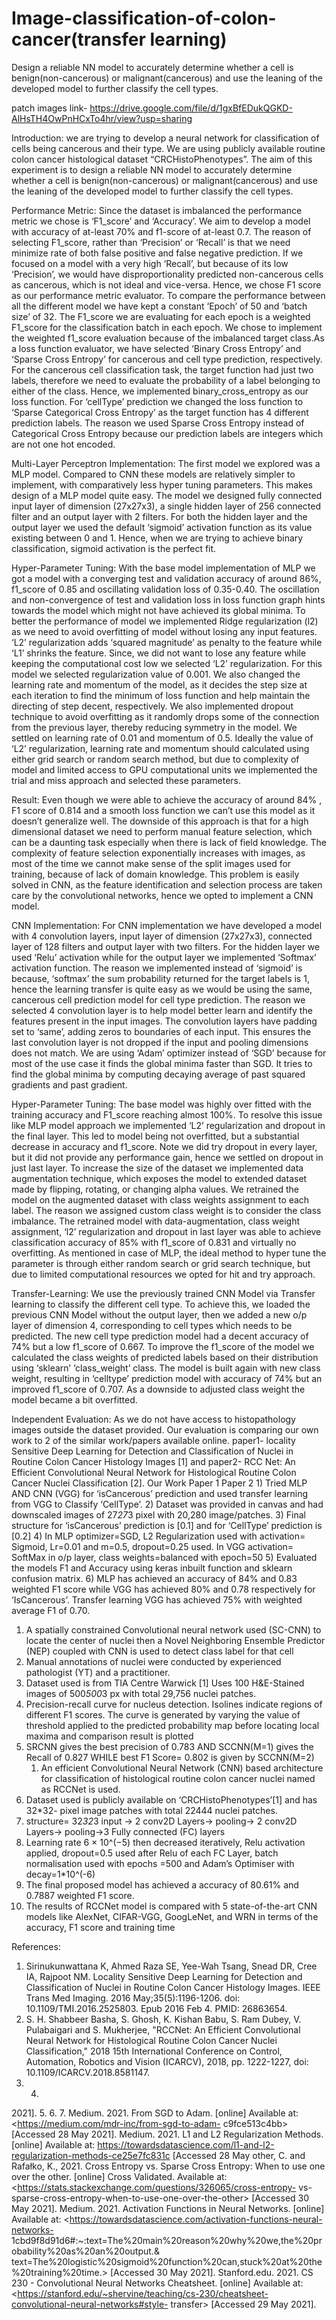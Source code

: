 # Image-classification-of-colon-cancer(transfer learning)
Design a reliable NN model to accurately determine whether a cell is benign(non-cancerous) or malignant(cancerous) and use the leaning of the developed model to further classify the cell types.

patch images link- https://drive.google.com/file/d/1gxBfEDukQGKD-AlHsTH4OwPnHCxTo4hr/view?usp=sharing

Introduction:
we are trying to develop a neural network for classification of cells being cancerous and their type. We are using publicly available routine colon cancer histological dataset “CRCHistoPhenotypes”. The aim of this experiment is to design a reliable NN model to accurately determine whether a cell is benign(non-cancerous) or malignant(cancerous) and use the leaning of the developed model to further classify the cell types.

Performance Metric:
Since the dataset is imbalanced the performance metric we chose is ‘F1_score’ and ‘Accuracy’. We aim to develop a model with accuracy of at-least 70% and f1-score of at-least 0.7. The reason of selecting F1_score, rather than ‘Precision’ or ‘Recall’ is that we need minimize rate of both false positive and false negative prediction. If we focused on a model with a very high ‘Recall’, but because of its low ‘Precision’, we would have disproportionality predicted non-cancerous cells as cancerous, which is not ideal and vice-versa. Hence, we chose F1 score as our performance metric evaluator. To compare the performance between all the different model we have kept a constant ‘Epoch’ of 50 and ‘batch size’ of 32. The F1_score we are evaluating for each epoch is a weighted F1_score for the classification batch in each epoch. We chose to implement the weighted f1_score evaluation because of the imbalanced target class.As a loss function evaluator, we have selected ‘Binary Cross Entropy’ and ‘Sparse Cross Entropy’ for cancerous and cell type prediction, respectively. For the cancerous cell classification task, the target function had just two labels, therefore we need to evaluate the probability of a label belonging to either of the class. Hence, we implemented binary_cross_entropy as our loss function. For ‘cellType’ prediction we changed the loss function to ‘Sparse Categorical Cross Entropy’ as the target function has 4 different prediction labels. The reason we used Sparse Cross Entropy instead of Categorical Cross Entropy because our prediction labels are integers which are not one hot encoded.

Multi-Layer Perceptron Implementation:
The first model we explored was a MLP model. Compared to CNN these models are relatively simpler to implement, with comparatively less hyper tuning parameters. This makes design of a MLP model quite easy. The model we designed fully connected input layer of dimension (27x27x3), a single hidden layer of 256 connected filter and an output layer with 2 filters. For both the hidden layer and the output layer we used the default ‘sigmoid’ activation function as its value existing between 0 and 1. Hence, when we are trying to achieve binary classification, sigmoid activation is the perfect fit.

Hyper-Parameter Tuning:
With the base model implementation of MLP we got a model with a converging test and validation accuracy of around 86%, f1_score of 0.85 and oscillating validation loss of 0.35-0.40. The oscillation and non-convergence of test and validation loss in loss function graph hints towards the model which might not have achieved its global minima. To better the performance of model we implemented Ridge regularization (l2) as we need to avoid overfitting of model without losing any input features. ‘L2’ regularization adds ‘squared magnitude’ as penalty to the feature while ‘L1’ shrinks the feature. Since, we did not want to lose any feature while keeping the computational cost low we selected ‘L2’ regularization. For this model we selected regularization value of 0.001. We also changed the learning rate and momentum of the model, as it decides the step size at each iteration to find the minimum of loss function and help maintain the directing of step decent, respectively. We also implemented dropout technique to avoid overfitting as it randomly drops some of the connection from the previous layer, thereby reducing symmetry in the model. We settled on learning rate of 0.01 and momentum of 0.5. Ideally the value of ‘L2’ regularization, learning rate and momentum
should calculated using either grid search or random search method, but due to complexity of model and limited access to GPU computational units we implemented the trial and miss approach and selected these parameters.

Result:
Even though we were able to achieve the accuracy of around 84% , F1 score of 0.814 and a smooth loss function we can’t use this model as it doesn’t generalize well. The downside of this approach is that for a high dimensional dataset we need to perform manual feature selection, which can be a daunting task especially when there is lack of field knowledge. The complexity of feature selection exponentially increases with images, as most of the time we cannot make sense of the split images used for training, because of lack of domain knowledge. This problem is easily solved in CNN, as the feature identification and selection process are taken care by the convolutional networks, hence we opted to implement a CNN model.

CNN Implementation:
For CNN implementation we have developed a model with 4 convolution layers, input layer of dimension (27x27x3), connected layer of 128 filters and output layer with two filters. For the hidden layer we used ‘Relu’ activation while for the output layer we implemented ‘Softmax’ activation function. The reason we implemented instead of ‘sigmoid’ is because, ‘softmax’ the sum probability returned for the target labels is 1, hence the learning transfer is quite easy as we would be using the same, cancerous cell prediction model for cell type prediction. The reason we selected 4 convolution layer is to help model better learn and identify the features present in the input images. The convolution layers have padding set to ‘same’, adding zeros to boundaries of each input. This ensures the last convolution layer is not dropped if the input and pooling dimensions does not match.
We are using ‘Adam’ optimizer instead of ‘SGD’ because for most of the use case it finds the global minima faster than SGD. It tries to find the global minima by computing decaying average of past squared gradients and past gradient.

Hyper-Parameter Tuning:
The base model was highly over fitted with the training accuracy and F1_score reaching almost 100%. To resolve this issue like MLP model approach we implemented ‘L2’ regularization and dropout in the final layer. This led to model being not overfitted, but a substantial decrease in accuracy and f1_score. Note we did try dropout in every layer, but it did not provide any performance gain, hence we settled on dropout in just last layer.
To increase the size of the dataset we implemented data augmentation technique, which exposes the model to extended dataset made by flipping, rotating, or changing alpha values. We retrained the model on the augmented dataset with class weights assignment to each label. The reason we assigned custom class weight is to consider the class imbalance. The retrained model with data-augmentation, class weight assignment, ‘l2’ regularization and dropout in last layer was able to achieve classification accuracy of 85% with f1_score of 0.831 and virtually no overfitting. As mentioned in case of MLP, the ideal method to hyper tune the parameter is through either random search or grid search technique, but due to limited computational resources we opted for hit and try approach.

Transfer-Learning:
We use the previously trained CNN Model via Transfer learning to classify the different cell type. To achieve this, we loaded the previous CNN Model without the output layer, then we added a new o/p layer of dimension 4, corresponding to cell types which needs to be predicted. The new cell type prediction model had a decent accuracy of 74% but a low f1_score of 0.667. To improve the f1_score of the model we calculated the class weights of predicted labels based on their distribution using ‘sklearn’ ‘class_weight’ class. The model is built again with new class weight, resulting in ‘celltype’ prediction model with accuracy of 74% but an improved f1_score of 0.707. As a downside to adjusted class weight the model became a bit overfitted.

Independent Evaluation:
As we do not have access to histopathology images outside the dataset provided. Our evaluation is comparing our own work to 2 of the similar work/papers available online. paper1- locality Sensitive Deep Learning for Detection and Classification of Nuclei in Routine Colon Cancer Histology Images [1] and paper2- RCC Net: An Efficient Convolutional Neural Network for Histological Routine Colon Cancer Nuclei Classification [2].
Our Work Paper 1 Paper 2
      1) Tried MLP AND CNN (VGG) for ‘isCancerous’ prediction and used transfer learning from VGG to Classify ‘CellType’.
2) Dataset was provided in canvas and had downscaled images of 27*27*3 pixel with 20,280 image/patches.
3) Final structure for ‘isCancerous’ prediction is [0.1] and for ‘CellType’ prediction is [0.2]
4) In MLP optimizer=SGD, L2 Regularization used with activation= Sigmoid, Lr=0.01 and m=0.5, dropout=0.25 used. In VGG activation= SoftMax in o/p layer, class weights=balanced with epoch=50
5) Evaluated the models F1 and Accuracy using keras inbuilt function and sklearn confusion matrix.
6) MLP has achieved an accuracy of 84% and 0.83 weighted F1 score while VGG has achieved 80% and 0.78 respectively for ‘IsCancerous’. Transfer learning VGG has achieved 75% with weighted average F1 of 0.70.
   1) A spatially constrained Convolutional neural network used (SC-CNN) to locate the center of nuclei then a Novel Neighboring Ensemble Predictor (NEP) coupled with CNN is used to detect class label for that cell
2) Manual annotations of nuclei were conducted by experienced pathologist (YT) and a practitioner.
3) Dataset used is from TIA Centre Warwick [1] Uses 100 H&E-Stained images of 500*500*3 px with total 29,756 nuclei patches.
4) Precision-recall curve for nucleus detection. Isolines indicate regions of different F1 scores. The curve is generated by varying the value of threshold applied to the predicted probability map before locating local maxima and comparison result is plotted 
5) SRCNN gives the best precision of 0.783 AND SCCNN(M=1) gives the Recall of 0.827 WHILE best F1 Score= 0.802 is given by SCCNN(M=2)
   1) An efficient Convolutional Neural Network (CNN) based architecture for classification of histological routine colon cancer nuclei named as RCCNet is used.
2) Dataset used is publicly available on ‘CRCHistoPhenotypes’[1] and has 32*32- pixel image patches with total 22444 nuclei patches.
3) structure= 32*32*3 input -> 2 conv2D Layers-> pooling-> 2 conv2D Layers-> pooling->3 Fully connected (FC) layers 
4) Learning rate 6 × 10^(−5) then decreased iteratively, Relu activation applied, dropout=0.5 used after Relu of each FC Layer, batch normalisation used with epochs =500 and Adam’s Optimiser with decay=1*10^(-6)
5) The final proposed model has achieved a accuracy of 80.61% and 0.7887 weighted F1 score.
6) The results of RCCNet model is compared with 5 state-of-the-art CNN models like AlexNet, CIFAR-VGG, GoogLeNet, and WRN in terms of the accuracy, F1 score and training time 
 
References:

1. Sirinukunwattana K, Ahmed Raza SE, Yee-Wah Tsang, Snead DR, Cree IA, Rajpoot NM. Locality Sensitive Deep Learning for Detection and Classification of Nuclei in Routine Colon Cancer Histology Images. IEEE Trans Med Imaging. 2016 May;35(5):1196-1206. doi: 10.1109/TMI.2016.2525803. Epub 2016 Feb 4. PMID: 26863654.
2. S. H. Shabbeer Basha, S. Ghosh, K. Kishan Babu, S. Ram Dubey, V. Pulabaigari and S. Mukherjee, "RCCNet: An Efficient Convolutional Neural Network for Histological Routine Colon Cancer Nuclei Classification," 2018 15th International Conference on Control, Automation, Robotics and Vision (ICARCV), 2018, pp. 1222-1227, doi: 10.1109/ICARCV.2018.8581147.
3. 4.
2021]. 5.
6.
7.
Medium. 2021. From SGD to Adam. [online] Available at: <https://medium.com/mdr-inc/from-sgd-to-adam-
c9fce513c4bb> [Accessed 28 May 2021].
Medium. 2021. L1 and L2 Regularization Methods. [online] Available at:
<https://towardsdatascience.com/l1-and-l2-regularization-methods-ce25e7fc831c> [Accessed 28 May
other, C. and Rafałko, K., 2021. Cross Entropy vs. Sparse Cross Entropy: When to use one over the other.
[online] Cross Validated. Available at: <https://stats.stackexchange.com/questions/326065/cross-entropy-
vs-sparse-cross-entropy-when-to-use-one-over-the-other> [Accessed 30 May 2021].
Medium. 2021. Activation Functions in Neural Networks. [online] Available at:
<https://towardsdatascience.com/activation-functions-neural-networks-
1cbd9f8d91d6#:~:text=The%20main%20reason%20why%20we,the%20probability%20as%20an%20output.&
text=The%20logistic%20sigmoid%20function%20can,stuck%20at%20the%20training%20time.> [Accessed 30
May 2021].
Stanford.edu. 2021. CS 230 - Convolutional Neural Networks Cheatsheet. [online] Available at:
<https://stanford.edu/~shervine/teaching/cs-230/cheatsheet-convolutional-neural-networks#style-
transfer> [Accessed 29 May 2021].
